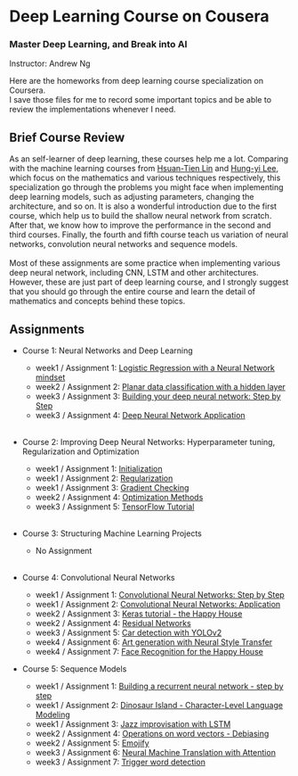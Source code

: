 # Deep Learning Course on Cousera

### <a href="https://www.coursera.org/specializations/deep-learning" style="text-decoration:none">Master Deep Learning, and Break into AI</a><br>
Instructor: Andrew Ng

Here are the homeworks from deep learning course specialization on Coursera.<br>
I save those files for me to record some important topics and be able to review the implementations whenever I need.

## Brief Course Review
As an self-learner of deep learning, these courses help me a lot. Comparing with the machine learning courses from [Hsuan-Tien Lin](https://www.youtube.com/user/hsuantien/feed) and [Hung-yi Lee](https://www.youtube.com/channel/UC2ggjtuuWvxrHHHiaDH1dlQ), which focus on the mathematics and various techniques respectively, this specialization go through the problems you might face when implementing deep learning models, such as adjusting parameters, changing the architecture, and so on. It is also a wonderful introduction due to the first course, which help us to build the shallow neural network from scratch. After that, we know how to improve the performance in the second and third courses. Finally, the fourth and fifth course teach us variation of neural networks, convolution neural networks and sequence models. <br>
<br>
Most of these assignments are some practice when implementing various deep neural network, including CNN, LSTM and other architectures. However, these are just part of deep learning course, and I strongly suggest that you should go through the entire course and learn the detail of mathematics and concepts behind these topics. <br>

## Assignments
- Course 1: Neural Networks and Deep Learning<br>
    - week1 / Assignment 1: [Logistic Regression with a Neural Network mindset](Course1/Logistic+Regression+with+a+Neural+Network+mindset+v5.ipynb) <br>
    - week2 / Assignment 2: [Planar data classification with a hidden layer](Course1/Planar+data+classification+with+one+hidden+layer+v5.ipynb) <br>
    - week3 / Assignment 3: [Building your deep neural network: Step by Step](Course1/Building+your+Deep+Neural+Network+-+Step+by+Step+v7.ipynb)<br>
    - week3 / Assignment 4: [Deep Neural Network Application](Course1/Deep+Neural+Network+-+Application+v7.ipynb)<br>
    <br>
- Course 2: Improving Deep Neural Networks: Hyperparameter tuning, Regularization and Optimization<br>
    - week1 / Assignment 1: [Initialization](Course2/Initialization.ipynb)<br>
    - week1 / Assignment 2: [Regularization](Course2/Regularization.ipynb)<br>
    - week1 / Assignment 3: [Gradient Checking](Course2/Gradient+Checking+v1.ipynb)<br>
    - week2 / Assignment 4: [Optimization Methods](Course2/Optimization+methods.ipynb)<br>
    - week3 / Assignment 5: [TensorFlow Tutorial](Course2/Tensorflow+Tutorial.ipynb)<br>
    <br>
- Course 3: Structuring Machine Learning Projects <br>
	- No Assignment
    <br>
- Course 4: Convolutional Neural Networks<br>
    - week1 / Assignment 1: [Convolutional Neural Networks: Step by Step](Course4/Convolution+model+-+Step+by+Step+-+v2.ipynb)<br>
    - week1 / Assignment 2: [Convolutional Neural Networks: Application](Course4/Convolution+model+-+Application+-+v1.ipynb)<br>
    - week2 / Assignment 3: [Keras tutorial - the Happy House](Course4/Keras+-+Tutorial+-+Happy+House+v2.ipynb)<br>
    - week2 / Assignment 4: [Residual Networks](Course4/Residual+Networks+-+v2.ipynb)<br>
    - week3 / Assignment 5: [Car detection with YOLOv2](Course4/Autonomous+driving+application+-+Car+detection+-+v3.ipynb)<br>
    - week4 / Assignment 6: [Art generation with Neural Style Transfer](Course4/Art+Generation+with+Neural+Style+Transfer+-+v2.ipynb)<br>
    - week4 / Assignment 7: [Face Recognition for the Happy House](Course4/Face+Recognition+for+the+Happy+House+-+v3.ipynb)<br>

- Course 5: Sequence Models<br>
	- week1 / Assignment 1: [Building a recurrent neural network - step by step](Course5/Building+a+Recurrent+Neural+Network+-+Step+by+Step+-+v3.ipynb)<br>
	- week1 / Assignment 2: [Dinosaur Island - Character-Level Language Modeling](Course5/Dinosaurus+Island+--+Character+level+language+model+final+-+v3.ipynb)<br>
	- week1 / Assignment 3: [Jazz improvisation with LSTM](Course5/Improvise+a+Jazz+Solo+with+an+LSTM+Network+-+v3.ipynb)<br>
	- week2 / Assignment 4: [Operations on word vectors - Debiasing](Course5/Operations+on+word+vectors+-+v2.ipynb)<br>
	- week2 / Assignment 5: [Emojify](Course5/Emojify+-+v2.ipynb)<br>
	- week3 / Assignment 6: [Neural Machine Translation with Attention](Course5/Neural+machine+translation+with+attention+-+v4.ipynb)<br>
 	- week3 / Assignment 7: [Trigger word detection](Course5/Trigger+word+detection+-+v1.ipynb)<br>

	